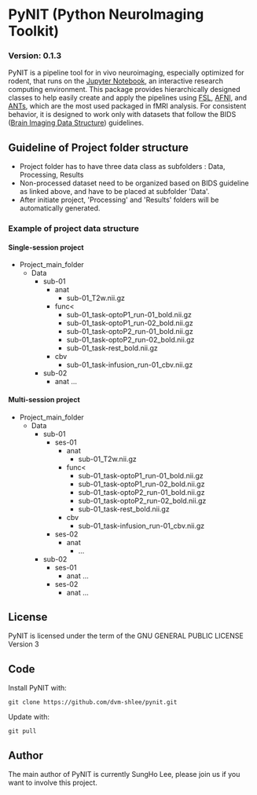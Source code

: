 # PyNIT (Python NeuroImaging Toolkit)
### Version: 0.1.3

PyNIT is a pipeline tool for in vivo neuroimaging, especially optimized for rodent, that runs on the [Jupyter Notebook](http://jupyter-notebook.readthedocs.io/en/stable/), an interactive research computing environment. This package provides hierarchically designed classes to help easily create and apply the pipelines using [FSL](https://fsl.fmrib.ox.ac.uk), [AFNI](https://afni.nimh.nih.gov), and [ANTs](http://stnava.github.io/ANTs/), which are the most used packaged in fMRI analysis. For consistent behavior, it is designed to work only with datasets that follow the BIDS ([Brain Imaging Data Structure](http://bids.neuroimaging.io)) guidelines.

## Guideline of Project folder structure

- Project folder has to have three data class as subfolders : Data, Processing, Results
- Non-processed dataset need to be organized based on BIDS guideline as linked above, and have to be placed at subfolder 'Data'.
- After initiate project, 'Processing' and 'Results' folders will be automatically generated.

### Example of project data structure
#### Single-session project
- Project_main_folder
    - Data
        - sub-01
            - anat
                - sub-01_T2w.nii.gz
            - func<
                - sub-01_task-optoP1_run-01_bold.nii.gz
                - sub-01_task-optoP1_run-02_bold.nii.gz
                - sub-01_task-optoP2_run-01_bold.nii.gz
                - sub-01_task-optoP2_run-02_bold.nii.gz
                - sub-01_task-rest_bold.nii.gz
            - cbv
                - sub-01_task-infusion_run-01_cbv.nii.gz
        - sub-02
            - anat
                ...

#### Multi-session project
- Project_main_folder
    - Data</il>
        - sub-01
            - ses-01
                - anat
                    - sub-01_T2w.nii.gz
                - func<
                    - sub-01_task-optoP1_run-01_bold.nii.gz
                    - sub-01_task-optoP1_run-02_bold.nii.gz
                    - sub-01_task-optoP2_run-01_bold.nii.gz
                    - sub-01_task-optoP2_run-02_bold.nii.gz
                    - sub-01_task-rest_bold.nii.gz
                - cbv
                    - sub-01_task-infusion_run-01_cbv.nii.gz
            - ses-02
                - anat
                    - ...
        - sub-02
            - ses-01
                - anat
                    ...
            - ses-02
                - anat
                    ...

## License
PyNIT is licensed under the term of the GNU GENERAL PUBLIC LICENSE Version 3

## Code
Install PyNIT with:
```
git clone https://github.com/dvm-shlee/pynit.git
```

Update with:
```
git pull
```

## Author
The main author of PyNIT is currently SungHo Lee, please join us if you want to involve this project.
